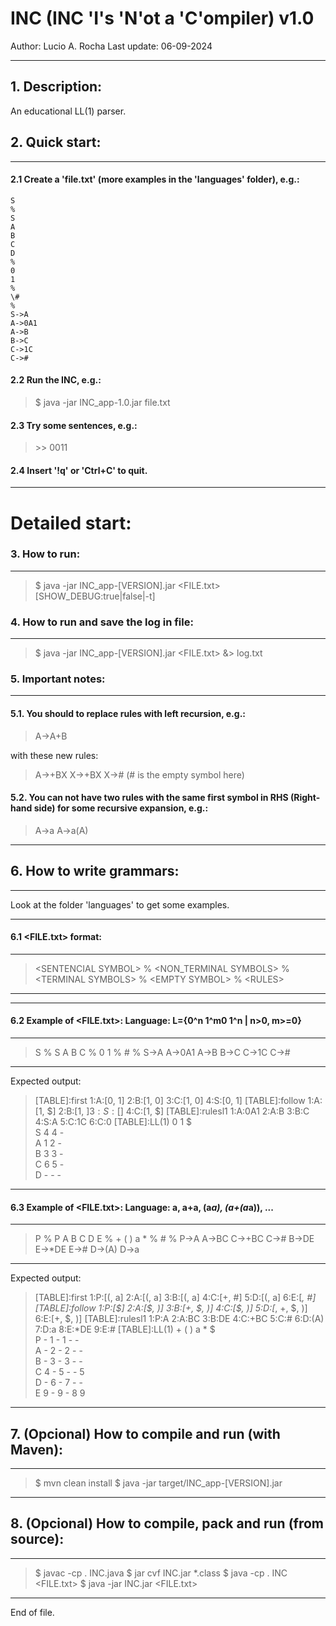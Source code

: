 
# INC (INC 'I's 'N'ot a 'C'ompiler) v1.0

 Author: Lucio A. Rocha
 Last update: 06-09-2024

---
## 1. Description:
An educational LL(1) parser.

## 2. Quick start: 
---
#### 2.1 Create a 'file.txt' (more examples in the 'languages' folder), e.g.:

```
S
%
S
A
B
C
D
%
0
1
%
\#
%
S->A
A->0A1
A->B
B->C
C->1C
C->#
```

#### 2.2 Run the INC, e.g.:
>$ java -jar INC_app-1.0.jar file.txt 

#### 2.3 Try some sentences, e.g.:
> \>\> 0011

#### 2.4 Insert '!q' or 'Ctrl+C' to quit.

---
# Detailed start:

### 3. How to run:
---
> $ java -jar INC_app-[VERSION].jar <FILE.txt> [SHOW_DEBUG:true|false|-t]

### 4. How to run and save the log in file:
---
> $ java -jar INC_app-[VERSION].jar <FILE.txt>  &> log.txt

### 5. Important notes:
---
#### 5.1. You should to replace rules with left recursion, e.g.:

 >A->A+B

with these new rules:

 >A->+BX
 X->+BX
 X-># (# is the empty symbol here)

#### 5.2. You can not have two rules with the same first symbol in RHS (Right-hand side) for some recursive expansion, e.g.:

 >A->a
 A->a(A)

---
## 6. How to write grammars:
---

Look at the folder 'languages' to get some examples.

---
#### 6.1 <FILE.txt> format:
---
> \<SENTENCIAL SYMBOL>
%
\<NON_TERMINAL SYMBOLS>
%
\<TERMINAL SYMBOLS>
%
\<EMPTY SYMBOL>
%
\<RULES>
-------------------------

---
#### 6.2 Example of <FILE.txt>: Language: L={0^n 1^m0 1^n | n>0, m>=0}
---
>S
%
S
A
B
C
%
0
1
%
\#
%
S->A
A->0A1
A->B
B->C
C->1C
C->#

---
Expected output:

> \[TABLE]:first
1:A:[0, 1]
2:B:[1, 0]
3:C:[1, 0]
4:S:[0, 1]
[TABLE]:follow
1:A:[1, $]
2:B:[1, $]
3:S:[$]
4:C:[1, $]
[TABLE]:rulesl1
1:A:0A1
2:A:B
3:B:C
4:S:A
5:C:1C
6:C:0
[TABLE]:LL(1)
 	0	1	$	
S	4	4	-	
A	1	2	-	
B	3	3	-	
C	6	5	-	
D	-	-	-
---

#### 6.3 Example of <FILE.txt>: Language: a, a+a, (a*a), (a+(a*a)), ...
---
> P
%
P
A
B
C
D
E
%
\+
(
)
a
\*
%
\#
%
P->A
A->BC
C->+BC
C->#
B->DE
E->*DE
E->#
D->(A)
D->a


---
Expected output:
> \[TABLE]:first
1:P:[(, a]
2:A:[(, a]
3:B:[(, a]
4:C:[+, #]
5:D:[(, a]
6:E:[*, #]
[TABLE]:follow
1:P:[\$]
2:A:[\$, )]
3:B:[+, \$, )]
4:C:[\$, )]
5:D:[*, +, \$, )]
6:E:[+, \$, )]
[TABLE]:rulesl1
1:P:A
2:A:BC
3:B:DE
4:C:+BC
5:C:#
6:D:(A)
7:D:a
8:E:*DE
9:E:#
[TABLE]:LL(1)
 	+	(	)	a	*	$	
P	-	1	-	1	-	-	
A	-	2	-	2	-	-	
B	-	3	-	3	-	-	
C	4	-	5	-	-	5	
D	-	6	-	7	-	-	
E	9	-	9	-	8	9

---
## 7. (Opcional) How to compile and run (with Maven):
-----------------------------------------------
> $ mvn clean install
$ java -jar target/INC_app-[VERSION].jar 

---
## 8. (Opcional) How to compile, pack and run (from source):
---
> $ javac -cp . INC.java
$ jar cvf INC.jar *.class
$ java  -cp . INC <FILE.txt>
$ java -jar INC.jar <FILE.txt>

---
End of file.
